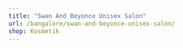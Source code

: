 ```yaml
---
title: "Swan And Beyonce Unisex Salon"
url: /bangalore/swan-and-beyonce-unisex-salon/
shop: Kosmetik
---
```


